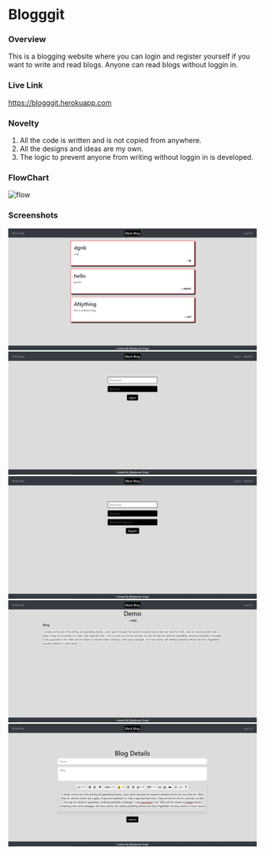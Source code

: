 # Blogggit

### Overview
This is a blogging website where you can login and register yourself if you want to write and read blogs. Anyone can read blogs without loggin in.

### Live Link
https://blogggit.herokuapp.com

### Novelty
1. All the code is written and is not copied from anywhere.
2. All the designs and ideas are my own.
3. The logic to prevent anyone from writing without loggin in is developed.

### FlowChart

![flow](screenshot/flow.png)


### Screenshots

![one](screenshots/one.PNG)
![one](screenshots/two.PNG)
![one](screenshots/three.PNG)
![one](screenshots/four.PNG)
![one](screenshots/five.PNG)
